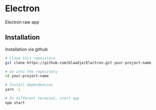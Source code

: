 # Electron
Electron raw app

## Installation
Installation via github 

```bash
# Clone this repository
git clone https://github.com/blaadje/Electron.git your-project-name

# Go into the repository
cd your-project-name

# Install dependencies
yarn -i

# In different terminal, start app
npm start

```
